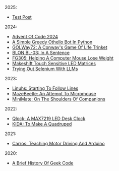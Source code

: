 2025:
- [Test Post](/#test-post)

2024:
- [Advent Of Code 2024](/#aoc24)
- [A Simple Greedy Othello Bot In Python](/#eagerthello)
- [GOLWay72: A Conway's Game Of Life Trinket](/#golway72)
- [BLON BL-03: In A Sentence](/#blon-bl03)
- [FG305: Helping A Computer Mouse Lose Weight](/#fg305)
- [Makeshift Touch Sensitive LED Matrices](#led-matrix-touch)
- [Trying Out Selenium With LLMs](/#selenium-llm)

2023:
- [Linuhs: Starting To Follow Lines](/#linuhs)
- [MazeBeetle: An Attempt To Micromouse](/#mazebeetle)
- [MiniMate: On The Shoulders Of Companions](/#minimate)

2022:
- [Qlock: A MAX7219 LED Desk Clock](/#qlock)
- [KIDA: To Make A Quadruped](/#kida)

2021:
- [Carros: Teaching Motor Driving And Arduino](/#carros)

2020:
- [A Brief History Of Geek Code](/#geek)